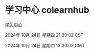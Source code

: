 # 学习中心 colearnhub
[学习中心](http://219.139.199.238:56308/colearnhub/)

2024年 10月 24日 星期四 21:30:02 CST

2024年 10月 24日 星期四 13:30:02 GMT
